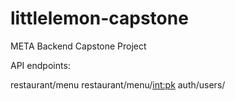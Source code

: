 # littlelemon-capstone
META Backend Capstone Project

API endpoints:

  restaurant/menu
  restaurant/menu/<int:pk>
  auth/users/
